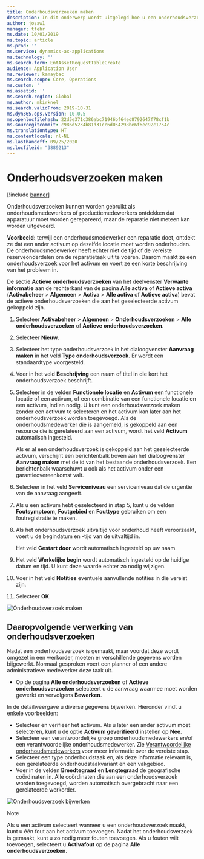 ```yaml
---
title: Onderhoudsverzoeken maken
description: In dit onderwerp wordt uitgelegd hoe u een onderhoudsverzoek maakt in Activabeheer.
author: josaw1
manager: tfehr
ms.date: 10/01/2019
ms.topic: article
ms.prod: ''
ms.service: dynamics-ax-applications
ms.technology: ''
ms.search.form: EntAssetRequestTableCreate
audience: Application User
ms.reviewer: kamaybac
ms.search.scope: Core, Operations
ms.custom: ''
ms.assetid: ''
ms.search.region: Global
ms.author: mkirknel
ms.search.validFrom: 2019-10-31
ms.dyn365.ops.version: 10.0.5
ms.openlocfilehash: 22d5e371c386abc71946bf64ed8792647f78cf1b
ms.sourcegitcommit: c986d5234b81d31cc6d054298be6f6ec92c1754c
ms.translationtype: HT
ms.contentlocale: nl-NL
ms.lasthandoff: 09/25/2020
ms.locfileid: "3889213"
---
```

# <a name="create-maintenance-requests"></a>Onderhoudsverzoeken maken

[!include [banner](../../includes/banner.md)]

 

Onderhoudsverzoeken kunnen worden gebruikt als onderhoudsmedewerkers of productiemedewerkers ontdekken dat apparatuur moet worden gerepareerd, maar de reparatie niet meteen kan worden uitgevoerd.

**Voorbeeld:** terwijl een onderhoudsmedewerker een reparatie doet, ontdekt ze dat een ander activum op dezelfde locatie moet worden onderhouden. De onderhoudsmedewerker heeft echter niet de tijd of de vereiste reserveonderdelen om de reparatietaak uit te voeren. Daarom maakt ze een onderhoudsverzoek voor het activum en voert ze een korte beschrijving van het probleem in.

De sectie **Actieve onderhoudsverzoeken** van het deelvenster **Verwante informatie** aan de rechterkant van de pagina **Alle activa** of **Actieve activa** (**Activabeheer** \> **Algemeen** \> **Activa** \> **Alle activa** of **Actieve activa**) bevat de actieve onderhoudsverzoeken die aan het geselecteerde activum gekoppeld zijn.

1. Selecteer **Activabeheer** \> **Algemeen** \> **Onderhoudsverzoeken** \> **Alle onderhoudsverzoeken** of **Actieve onderhoudsverzoeken**.
2. Selecteer **Nieuw**.
3. Selecteer het type onderhoudsverzoek in het dialoogvenster **Aanvraag maken** in het veld **Type onderhoudsverzoek**. Er wordt een standaardtype voorgesteld.
4. Voer in het veld **Beschrijving** een naam of titel in die kort het onderhoudsverzoek beschrijft.
5. Selecteer in de velden **Functionele locatie** en **Activum** een functionele locatie of een activum, of een combinatie van een functionele locatie en een activum, indien nodig. U kunt een onderhoudsverzoek maken zonder een activum te selecteren en het activum kan later aan het onderhoudsverzoek worden toegevoegd. Als de onderhoudsmedewerker die is aangemeld, is gekoppeld aan een resource die is gerelateerd aan een activum, wordt het veld **Activum** automatisch ingesteld.

    Als er al een onderhoudsverzoek is gekoppeld aan het geselecteerde activum, verschijnt een berichtenbalk boven aan het dialoogvenster **Aanvraag maken** met de id van het bestaande onderhoudsverzoek. Een berichtenbalk waarschuwt u ook als het activum onder een garantieovereenkomst valt.

6. Selecteer in het veld **Serviceniveau** een serviceniveau dat de urgentie van de aanvraag aangeeft.
7. Als u een activum hebt geselecteerd in stap 5, kunt u de velden **Foutsymptoom**, **Foutgebied** en **Fouttype** gebruiken om een foutregistratie te maken.
8. Als het onderhoudsverzoek uitvaltijd voor onderhoud heeft veroorzaakt, voert u de begindatum en -tijd van de uitvaltijd in.

    Het veld **Gestart door** wordt automatisch ingesteld op uw naam.

10. Het veld **Werkelijke begin** wordt automatisch ingesteld op de huidige datum en tijd. U kunt deze waarde echter zo nodig wijzigen.
11. Voer in het veld **Notities** eventuele aanvullende notities in die vereist zijn.
12. Selecteer **OK**.

![Onderhoudsverzoek maken](media/03-manage-maintenance-requests.png)

## <a name="subsequent-processing-of-maintenance-requests"></a>Daaropvolgende verwerking van onderhoudsverzoeken

Nadat een onderhoudsverzoek is gemaakt, maar voordat deze wordt omgezet in een werkorder, moeten er verschillende gegevens worden bijgewerkt. Normaal gesproken voert een planner of een andere administratieve medewerker deze taak uit.

- Op de pagina **Alle onderhoudsverzoeken** of **Actieve onderhoudsverzoeken** selecteert u de aanvraag waarmee moet worden gewerkt en vervolgens **Bewerken**.

In de detailweergave u diverse gegevens bijwerken. Hieronder vindt u enkele voorbeelden:

- Selecteer en verifieer het activum. Als u later een ander activum moet selecteren, kunt u de optie **Activum geverifieerd** instellen op **Nee**.
- Selecteer een verantwoordelijke groep onderhoudsmedewerkers en/of een verantwoordelijke onderhoudsmedewerker. Zie [Verantwoordelijke onderhoudsmedewerkers](../setup-for-maintenance-requests/responsible-workers.md) voor meer informatie over de vereiste stap.
- Selecteer een type onderhoudstaak en, als deze informatie relevant is, een gerelateerde onderhoudstaakvariant en een vakgebied.
- Voer in de velden **Breedtegraad** en **Lengtegraad** de geografische coördinaten in. Alle coördinaten die aan een onderhoudsverzoek worden toegevoegd, worden automatisch overgebracht naar een gerelateerde werkorder. 

![Onderhoudsverzoek bijwerken](media/04-manage-maintenance-requests.png)

> [!NOTE]
> Als u een activum selecteert wanneer u een onderhoudsverzoek maakt, kunt u één fout aan het activum toevoegen. Nadat het onderhoudsverzoek is gemaakt, kunt u zo nodig meer fouten toevoegen. Als u fouten wilt toevoegen, selecteert u **Activafout** op de pagina **Alle onderhoudsverzoeken**.
